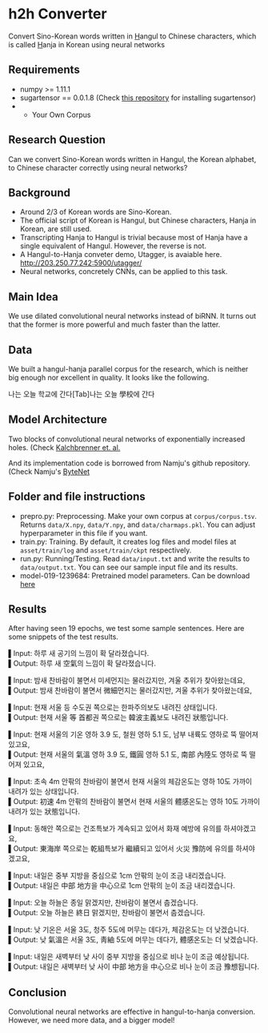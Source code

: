 # h2h Converter
Convert Sino-Korean words written in <u>H</u>angul to Chinese characters, which is called <u>H</u>anja in Korean using neural networks

## Requirements
  * numpy >= 1.11.1
  * sugartensor == 0.0.1.8 (Check [this repository](https://github.com/buriburisuri/sugartensor) for installing sugartensor)
  * + Your Own Corpus
	
## Research Question
Can we convert Sino-Korean words written in Hangul, the Korean alphabet, to Chinese character correctly using neural networks?

## Background
  * Around 2/3 of Korean words are Sino-Korean.
  * The official script of Korean is Hangul, but Chinese characters, Hanja in Korean, are still used.
  * Transcripting Hanja to Hangul is trivial because most of Hanja have a single equivalent of Hangul. However, the reverse is not.
  * A Hangul-to-Hanja conveter demo, Utagger, is avaiable here. http://203.250.77.242:5900/utagger/
  * Neural networks, concretely CNNs, can be applied to this task.

## Main Idea
We use dilated convolutional neural networks instead of biRNN. It turns out that the former is more powerful and much faster than the latter.

## Data
We built a hangul-hanja parallel corpus for the research, which is neither big enough nor excellent in quality. It looks like the following.

나는 오늘 학교에 간다[Tab]나는 오늘 學校에 간다

## Model Architecture

Two blocks of convolutional neural networks of exponentially increased holes. (Check [Kalchbrenner et. al.](https://arxiv.org/pdf/1610.10099v1.pdf)

And its implementation code is borrowed from Namju's github repository. (Check Namju's [ByteNet](https://github.com/buriburisuri/ByteNet)

## Folder and file instructions
  * prepro.py: Preprocessing. Make your own corpus at `corpus/corpus.tsv`. Returns `data/X.npy`, `data/Y.npy`, and `data/charmaps.pkl`. You can adjust hyperparameter in this file if you want.
  * train.py: Training. By default, it creates log files and model files at `asset/train/log` and `asset/train/ckpt` respectively.
  * run.py: Running/Testing. Read `data/input.txt` and write the results to `data/output.txt`. You can see our sample input file and its results.
  * model-019-1239684: Pretrained model parameters. Can be download [here](https://drive.google.com/open?id=0B5M-ed49qMsDQ1dEYXF3cTVNM1E)

## Results
After having seen 19 epochs, we test some sample sentences. Here are some snippets of the test results.

▌Input: 하루 새 공기의 느낌이 확 달라졌습니다.<br/> 
▌Output: 하루 새 空氣의 느낌이 확 달라졌습니다.

▌Input: 밤새 찬바람이 불면서 미세먼지는 물러갔지만, 겨울 추위가 찾아왔는데요, <br/> 
▌Output: 밤새 찬바람이 불면서 微細먼지는 물러갔지만, 겨울 추위가 찾아왔는데요,

▌Input: 현재 서울 등 수도권 쪽으로는 한파주의보도 내려진 상태입니다.<br/> 
▌Output: 현재 서울 等 首都권 쪽으로는 韓波主義보도 내려진 狀態입니다.

▌Input: 현재 서울의 기온 영하 3.9 도, 철원 영하 5.1 도, 남부 내륙도 영하로 뚝 떨어져 있고요, <br/> 
▌Output: 현재 서울의 氣溫 영하 3.9 도, 鐵圓 영하 5.1 도, 南部 內陸도 영하로 뚝 떨어져 있고요,

▌Input: 초속 4m 안팎의 찬바람이 불면서 현재 서울의 체감온도는 영하 10도 가까이 내려가 있는 상태입니다.<br/> 
▌Output: 初速 4m 안팎의 찬바람이 불면서 현재 서울의 體感온도는 영하 10도 가까이 내려가 있는 狀態입니다.

▌Input: 동해안 쪽으로는 건조특보가 계속되고 있어서 화재 예방에 유의를 하셔야겠고요, <br/> 
▌Output: 東海岸 쪽으로는 乾組특보가 繼續되고 있어서 火災 豫防에 유의를 하셔야겠고요, 

▌Input: 내일은 중부 지방을 중심으로 1cm 안팎의 눈이 조금 내리겠습니다.<br/> 
▌Output: 내일은 中部 地方을 中心으로 1cm 안팎의 눈이 조금 내리겠습니다.

▌Input: 오늘 하늘은 종일 맑겠지만, 찬바람이 불면서 춥겠습니다.<br/> 
▌Output: 오늘 하늘은 終日 맑겠지만, 찬바람이 불면서 춥겠습니다.

▌Input: 낮 기온은 서울 3도, 청주 5도에 머무는 데다가, 체감온도는 더 낮겠습니다.<br/> 
▌Output: 낮 氣溫은 서울 3도, 靑紬 5도에 머무는 데다가, 體感온도는 더 낮겠습니다.

▌Input: 내일은 새벽부터 낮 사이 중부 지방을 중심으로 비나 눈이 조금 예상됩니다. <br/> 
▌Output: 내일은 새벽부터 낮 사이 中部 地方을 中心으로 비나 눈이 조금 豫想됩니다. 

## Conclusion
Convolutional neural networks are effective in hangul-to-hanja conversion. However, we need more data, and a bigger model!





